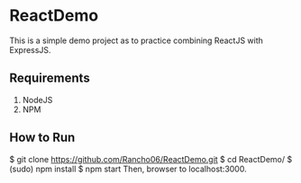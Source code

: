# ReactDemo
This is a simple demo project as to practice combining ReactJS with ExpressJS.

## Requirements
1. NodeJS
2. NPM

## How to Run
$ git clone https://github.com/Rancho06/ReactDemo.git
$ cd ReactDemo/
$ (sudo) npm install
$ npm start
Then, browser to localhost:3000.
